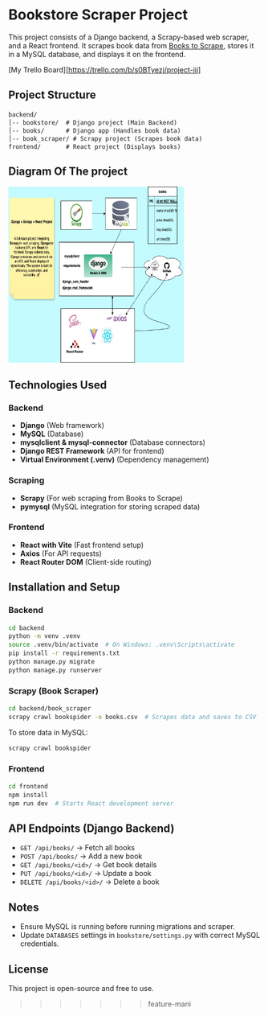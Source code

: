 
# Bookstore Scraper Project

This project consists of a Django backend, a Scrapy-based web scraper, and a React frontend. It scrapes book data from [Books to Scrape](https://books.toscrape.com/), stores it in a MySQL database, and displays it on the frontend.

[My Trello Board][https://trello.com/b/s0BTyezj/project-iii]

## Project Structure

```
backend/
│-- bookstore/  # Django project (Main Backend)
│-- books/      # Django app (Handles book data)
│-- book_scraper/ # Scrapy project (Scrapes book data)
frontend/       # React project (Displays books)
```

## Diagram Of The project
<img src="./assets/projIII_mreza_shidfar.jpg" alt="diagram of the project" width="350" height="350">

## Technologies Used

### Backend
- **Django** (Web framework)
- **MySQL** (Database)
- **mysqlclient & mysql-connector** (Database connectors)
- **Django REST Framework** (API for frontend)
- **Virtual Environment (.venv)** (Dependency management)

### Scraping
- **Scrapy** (For web scraping from Books to Scrape)
- **pymysql** (MySQL integration for storing scraped data)

### Frontend
- **React with Vite** (Fast frontend setup)
- **Axios** (For API requests)
- **React Router DOM** (Client-side routing)

## Installation and Setup

### Backend
```sh
cd backend
python -m venv .venv
source .venv/bin/activate  # On Windows: .venv\Scripts\activate
pip install -r requirements.txt
python manage.py migrate
python manage.py runserver
```

### Scrapy (Book Scraper)
```sh
cd backend/book_scraper
scrapy crawl bookspider -o books.csv  # Scrapes data and saves to CSV
```

To store data in MySQL:
```sh
scrapy crawl bookspider
```

### Frontend
```sh
cd frontend
npm install
npm run dev  # Starts React development server
```

## API Endpoints (Django Backend)
- `GET /api/books/` → Fetch all books
- `POST /api/books/` → Add a new book
- `GET /api/books/<id>/` → Get book details
- `PUT /api/books/<id>/` → Update a book
- `DELETE /api/books/<id>/` → Delete a book

## Notes
- Ensure MySQL is running before running migrations and scraper.
- Update `DATABASES` settings in `bookstore/settings.py` with correct MySQL credentials.

## License
This project is open-source and free to use.



[def]: https://trello.com/b/s0BTyezj/project-iii
>>>>>>> feature-mani
